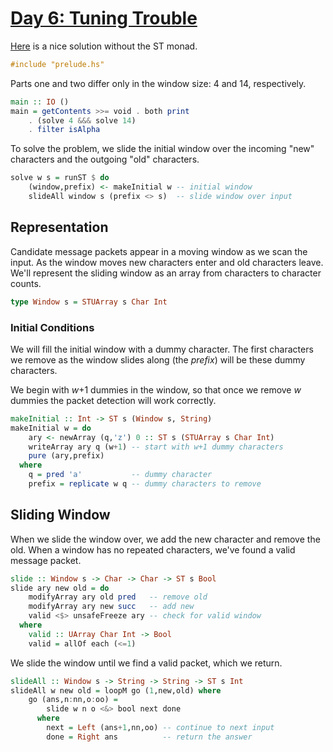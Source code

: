# [Day 6: Tuning Trouble](https://adventofcode.com/2022/day/6)

[Here](https://github.com/instinctive/edu-advent-2022/blob/main/day06.md)
is a nice solution without the ST monad.

```haskell
#include "prelude.hs"
```

Parts one and two differ only in the window size: 4 and 14, respectively.

```haskell
main :: IO ()
main = getContents >>= void . both print
    . (solve 4 &&& solve 14)
    . filter isAlpha
```

To solve the problem, we slide the initial window over the incoming "new"
characters and the outgoing "old" characters.

```haskell
solve w s = runST $ do
    (window,prefix) <- makeInitial w -- initial window
    slideAll window s (prefix <> s)  -- slide window over input
```

## Representation

Candidate message packets appear in a moving window as we scan the input.  As
the window moves new characters enter and old characters leave.  We'll
represent the sliding window as an array from characters to character counts.

```haskell
type Window s = STUArray s Char Int
```

### Initial Conditions

We will fill the initial window with a dummy character. The first characters we
remove as the window slides along (the _prefix_) will be these dummy
characters.

We begin with _w_+1 dummies in the window, so that once we remove _w_ dummies
the packet detection will work correctly.

```haskell
makeInitial :: Int -> ST s (Window s, String)
makeInitial w = do
    ary <- newArray (q,'z') 0 :: ST s (STUArray s Char Int)
    writeArray ary q (w+1) -- start with w+1 dummy characters
    pure (ary,prefix)
  where
    q = pred 'a'           -- dummy character
    prefix = replicate w q -- dummy characters to remove
```

## Sliding Window

When we slide the window over, we add the new character and remove the old.
When a window has no repeated characters, we've found a valid message packet.

```haskell
slide :: Window s -> Char -> Char -> ST s Bool
slide ary new old = do
    modifyArray ary old pred   -- remove old
    modifyArray ary new succ   -- add new
    valid <$> unsafeFreeze ary -- check for valid window
  where
    valid :: UArray Char Int -> Bool
    valid = allOf each (<=1)
```

We slide the window until we find a valid packet, which we return.

```haskell
slideAll :: Window s -> String -> String -> ST s Int
slideAll w new old = loopM go (1,new,old) where
    go (ans,n:nn,o:oo) = 
        slide w n o <&> bool next done
      where
        next = Left (ans+1,nn,oo) -- continue to next input
        done = Right ans          -- return the answer
```
